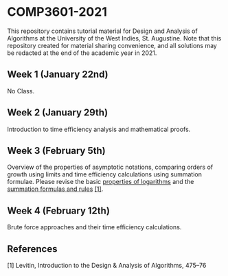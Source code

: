 # COMP3601-2021

This repository contains tutorial material for Design and Analysis of Algorithms at the University of the West Indies, St. Augustine. Note that this repository created for material sharing convenience, and all solutions may be redacted at the end of the academic year in 2021.

## Week 1 (January 22nd)

No Class.

## Week 2 (January 29th)

Introduction to time efficiency analysis and mathematical proofs.

## Week 3 (February 5th)

Overview of the properties of asymptotic notations, comparing orders of growth using limits and time efficiency calculations using summation formulae. Please revise the basic [properties of logarithms](https://github.com/azeldaniel/COMP3601-2021/tree/main/Week%203/extra/) and the [summation formulas and rules](https://github.com/azeldaniel/COMP3601-2021/tree/main/Week%203/extra/) [[1]](#1).

## Week 4 (February 12th)

Brute force approaches and their time efficiency calculations.

## References

<a id="1">[1]</a> Levitin, Introduction to the Design & Analysis of Algorithms, 475–76

